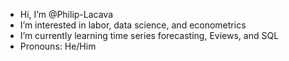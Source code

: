- Hi, I’m @Philip-Lacava
- I’m interested in labor, data science, and econometrics
- I’m currently learning time series forecasting, Eviews, and SQL
- Pronouns:  He/Him

